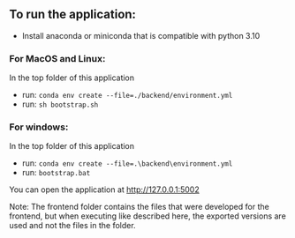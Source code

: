 ## To run the application:

- Install anaconda or miniconda that is compatible with python 3.10 <br>

### For MacOS and Linux:
In the top folder of this application <br>
- run: `conda env create --file=./backend/environment.yml` <br>
- run: `sh bootstrap.sh`

### For windows:
In the top folder of this application <br>
- run: `conda env create --file=.\backend\environment.yml` <br>
- run: `bootstrap.bat`

You can open the application at http://127.0.0.1:5002


Note: The frontend folder contains the files that were developed for the frontend, but when executing like described here, the exported versions are used and not the files in the folder.
